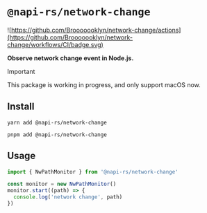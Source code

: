 # `@napi-rs/network-change`

![https://github.com/Brooooooklyn/network-change/actions](https://github.com/Brooooooklyn/network-change/workflows/CI/badge.svg)

**Observe network change event in Node.js.**

> [!IMPORTANT]
> This package is working in progress, and only support macOS now.

## Install

```
yarn add @napi-rs/network-change
```

```
pnpm add @napi-rs/network-change
```

## Usage

```typescript
import { NwPathMonitor } from '@napi-rs/network-change'

const monitor = new NwPathMonitor()
monitor.start((path) => {
  console.log('network change', path)
})
```
